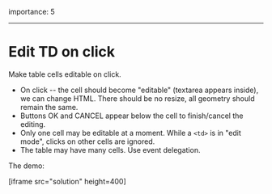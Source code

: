importance: 5

---

# Edit TD on click

Make table cells editable on click.

-   On click -- the cell should become "editable" (textarea appears inside), we can change HTML. There should be no resize, all geometry should remain the same.
-   Buttons OK and CANCEL appear below the cell to finish/cancel the editing.
-   Only one cell may be editable at a moment. While a `<td>` is in "edit mode", clicks on other cells are ignored.
-   The table may have many cells. Use event delegation.

The demo:

[iframe src="solution" height=400]
